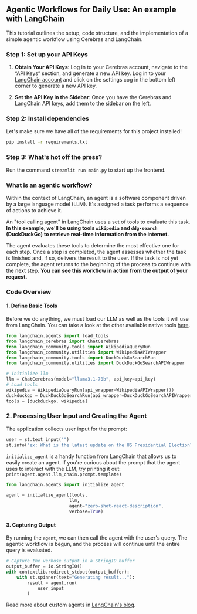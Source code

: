## Agentic Workflows for Daily Use: An example with LangChain

This tutorial outlines the setup, code structure, and the implementation of a simple agentic workflow using Cerebras and LangChain.

<!-- ![finished product](./alienMath.png) -->

### Step 1: Set up your API Keys

1. **Obtain Your API Keys**: Log in to your Cerebras account, navigate to the “API Keys” section, and generate a new API key. Log in to your [LangChain account](https://smith.langchain.com) and click on the settings cog in the bottom left corner to generate a new API key.

2. **Set the API Key in the Sidebar**: Once you have the Cerebras and LangChain API keys, add them to the sidebar on the left.

### Step 2: Install dependencies

Let's make sure we have all of the requirements for this project installed!
```bash
pip install -r requirements.txt
```

### Step 3: What's hot off the press?

Run the command `streamlit run main.py` to start up the frontend.

### What is an agentic workflow?
Within the context of LangChain, an agent is a software component driven by a large language model (LLM). It's assigned a task performs a sequence of actions to achieve it.

An "tool calling agent" in LangChain uses a set of tools to evaluate this task. **In this example, we'll be using tools `wikipedia` and `ddg-search` (DuckDuckGo) to retrieve real-time information from the internet.**

The agent evaluates these tools to determine the most effective one for each step. Once a step is completed, the agent assesses whether the task is finished and, if so, delivers the result to the user. If the task is not yet complete, the agent returns to the beginning of the process to continue with the next step. **You can see this workflow in action from the output of your request.**

### Code Overview

#### 1. Define Basic Tools

Before we do anything, we must load our LLM as well as the tools it will use from LangChain. You can take a look at the other available native tools [here](https://github.com/langchain-ai/langchain/blob/ccb9e3ee2d4ffde1bb33c6c0df0db87aff3341bf/libs/langchain/langchain/agents/load_tools.py#L409).

```python
from langchain.agents import load_tools
from langchain_cerebras import ChatCerebras
from langchain_community.tools import WikipediaQueryRun
from langchain_community.utilities import WikipediaAPIWrapper
from langchain_community.tools import DuckDuckGoSearchRun
from langchain_community.utilities import DuckDuckGoSearchAPIWrapper

# Initialize llm
llm = ChatCerebras(model="llama3.1-70b", api_key=api_key)
# Load tools
wikipedia = WikipediaQueryRun(api_wrapper=WikipediaAPIWrapper())
duckduckgo = DuckDuckGoSearchRun(api_wrapper=DuckDuckGoSearchAPIWrapper())
tools = [duckduckgo, wikipedia]
```

### 2. Processing User Input and Creating the Agent

The application collects user input for the prompt:

```python
user = st.text_input("")
st.info("ex: What is the latest update on the US Presidential Election?")
```

`initialize_agent` is a handy function from LangChain that allows us to easily create an agent. If you're curious about the prompt that the agent uses to interact with the LLM, try printing it out: `print(agent.agent.llm_chain.prompt.template)`

```python
from langchain.agents import initialize_agent

agent = initialize_agent(tools,
                        llm,
                        agent="zero-shot-react-description",
                        verbose=True)
```

#### 3. Capturing Output

By running the `agent`, we can then call the agent with the user's query. The agentic workflow is begun, and the process will continue until the entire query is evaluated.

```python
# Capture the verbose output in a StringIO buffer
output_buffer = io.StringIO()
with contextlib.redirect_stdout(output_buffer):
    with st.spinner(text="Generating result..."):
        result = agent.run(
            user_input
        )
```

Read more about custom agents in [LangChain's blog](https://python.langchain.com/v0.1/docs/use_cases/tool_use/quickstart/#agents).